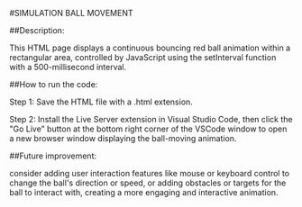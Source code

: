 #SIMULATION BALL MOVEMENT

##Description:

This HTML page displays a continuous bouncing red ball animation within a rectangular area, controlled by JavaScript using the setInterval function with a 500-millisecond interval.

##How to run the code:

Step 1: Save the HTML file with a .html extension.

Step 2: Install the Live Server extension in Visual Studio Code, then click the "Go Live" button at the bottom right corner of the VSCode window to open a new browser window displaying the ball-moving animation.

##Future improvement:

consider adding user interaction features like mouse or keyboard control to change the ball's direction or speed, or adding obstacles or targets for the ball to interact with, creating a more engaging and interactive animation.

